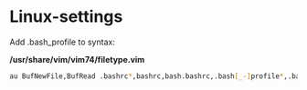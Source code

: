 # Linux-settings

Add .bash_profile to syntax:
  
**/usr/share/vim/vim74/filetype.vim**
``` bash
au BufNewFile,BufRead .bashrc*,bashrc,bash.bashrc,.bash[_-]profile*,.bash[_-]logout*,.bash[_-]aliases*,*.bash,*/{,.}bash[_-]comple     tion{,.d,.sh}{,/*},*.ebuild,*.eclass call SetFileTypeSH("bash")
```

